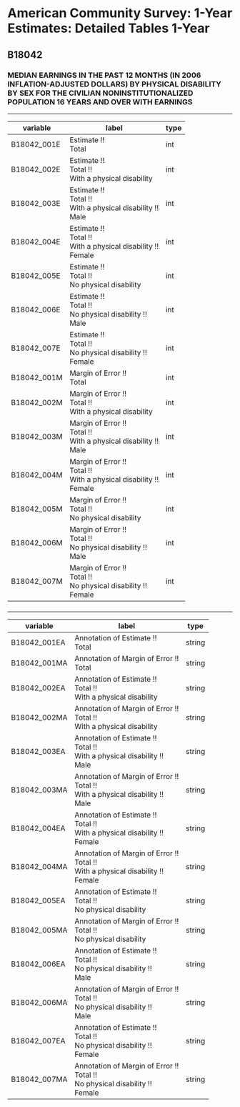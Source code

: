 # American Community Survey: 1-Year Estimates: Detailed Tables 1-Year

## B18042

### MEDIAN EARNINGS IN THE PAST 12 MONTHS (IN 2006 INFLATION-ADJUSTED DOLLARS) BY PHYSICAL DISABILITY BY SEX FOR THE CIVILIAN NONINSTITUTIONALIZED POPULATION 16 YEARS AND OVER WITH EARNINGS

___

| variable | label | type |
| ----- | ----- | ----- |
| B18042_001E | Estimate !!<br>Total | int |
| B18042_002E | Estimate !!<br>Total !!<br>With a physical disability | int |
| B18042_003E | Estimate !!<br>Total !!<br>With a physical disability !!<br>Male | int |
| B18042_004E | Estimate !!<br>Total !!<br>With a physical disability !!<br>Female | int |
| B18042_005E | Estimate !!<br>Total !!<br>No physical disability | int |
| B18042_006E | Estimate !!<br>Total !!<br>No physical disability !!<br>Male | int |
| B18042_007E | Estimate !!<br>Total !!<br>No physical disability !!<br>Female | int |
| B18042_001M | Margin of Error !!<br>Total | int |
| B18042_002M | Margin of Error !!<br>Total !!<br>With a physical disability | int |
| B18042_003M | Margin of Error !!<br>Total !!<br>With a physical disability !!<br>Male | int |
| B18042_004M | Margin of Error !!<br>Total !!<br>With a physical disability !!<br>Female | int |
| B18042_005M | Margin of Error !!<br>Total !!<br>No physical disability | int |
| B18042_006M | Margin of Error !!<br>Total !!<br>No physical disability !!<br>Male | int |
| B18042_007M | Margin of Error !!<br>Total !!<br>No physical disability !!<br>Female | int |
### 

___

| variable | label | type |
| ----- | ----- | ----- |
| B18042_001EA | Annotation of Estimate !!<br>Total | string |
| B18042_001MA | Annotation of Margin of Error !!<br>Total | string |
| B18042_002EA | Annotation of Estimate !!<br>Total !!<br>With a physical disability | string |
| B18042_002MA | Annotation of Margin of Error !!<br>Total !!<br>With a physical disability | string |
| B18042_003EA | Annotation of Estimate !!<br>Total !!<br>With a physical disability !!<br>Male | string |
| B18042_003MA | Annotation of Margin of Error !!<br>Total !!<br>With a physical disability !!<br>Male | string |
| B18042_004EA | Annotation of Estimate !!<br>Total !!<br>With a physical disability !!<br>Female | string |
| B18042_004MA | Annotation of Margin of Error !!<br>Total !!<br>With a physical disability !!<br>Female | string |
| B18042_005EA | Annotation of Estimate !!<br>Total !!<br>No physical disability | string |
| B18042_005MA | Annotation of Margin of Error !!<br>Total !!<br>No physical disability | string |
| B18042_006EA | Annotation of Estimate !!<br>Total !!<br>No physical disability !!<br>Male | string |
| B18042_006MA | Annotation of Margin of Error !!<br>Total !!<br>No physical disability !!<br>Male | string |
| B18042_007EA | Annotation of Estimate !!<br>Total !!<br>No physical disability !!<br>Female | string |
| B18042_007MA | Annotation of Margin of Error !!<br>Total !!<br>No physical disability !!<br>Female | string |

